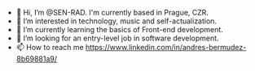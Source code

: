 - 👋 Hi, I’m @SEN-RAD. I'm currently based in Prague, CZR.
- 👀 I’m interested in technology, music and self-actualization.
- 🌱 I’m currently learning the basics of Front-end development. 
- 💞️ I’m looking for an entry-level job in software development. 
- 📫 How to reach me https://www.linkedin.com/in/andres-bermudez-8b69881a9/

<!---
SEN-RAD/SEN-RAD is a ✨ special ✨ repository because its `README.md` (this file) appears on your GitHub profile.
You can click the Preview link to take a look at your changes.
--->
